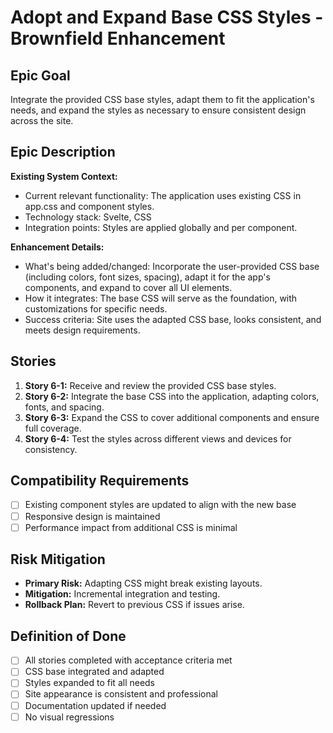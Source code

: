 # Adopt and Expand Base CSS Styles - Brownfield Enhancement

## Epic Goal

Integrate the provided CSS base styles, adapt them to fit the application's needs, and expand the styles as necessary to ensure consistent design across the site.

## Epic Description

**Existing System Context:**

- Current relevant functionality: The application uses existing CSS in app.css and component styles.
- Technology stack: Svelte, CSS
- Integration points: Styles are applied globally and per component.

**Enhancement Details:**

- What's being added/changed: Incorporate the user-provided CSS base (including colors, font sizes, spacing), adapt it for the app's components, and expand to cover all UI elements.
- How it integrates: The base CSS will serve as the foundation, with customizations for specific needs.
- Success criteria: Site uses the adapted CSS base, looks consistent, and meets design requirements.

## Stories

1. **Story 6-1:** Receive and review the provided CSS base styles.
2. **Story 6-2:** Integrate the base CSS into the application, adapting colors, fonts, and spacing.
3. **Story 6-3:** Expand the CSS to cover additional components and ensure full coverage.
4. **Story 6-4:** Test the styles across different views and devices for consistency.

## Compatibility Requirements

- [ ] Existing component styles are updated to align with the new base
- [ ] Responsive design is maintained
- [ ] Performance impact from additional CSS is minimal

## Risk Mitigation

- **Primary Risk:** Adapting CSS might break existing layouts.
- **Mitigation:** Incremental integration and testing.
- **Rollback Plan:** Revert to previous CSS if issues arise.

## Definition of Done

- [ ] All stories completed with acceptance criteria met
- [ ] CSS base integrated and adapted
- [ ] Styles expanded to fit all needs
- [ ] Site appearance is consistent and professional
- [ ] Documentation updated if needed
- [ ] No visual regressions
